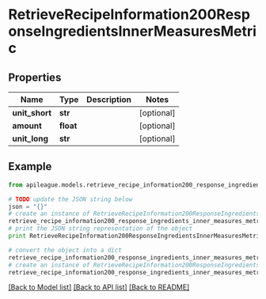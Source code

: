 # RetrieveRecipeInformation200ResponseIngredientsInnerMeasuresMetric


## Properties

Name | Type | Description | Notes
------------ | ------------- | ------------- | -------------
**unit_short** | **str** |  | [optional] 
**amount** | **float** |  | [optional] 
**unit_long** | **str** |  | [optional] 

## Example

```python
from apileague.models.retrieve_recipe_information200_response_ingredients_inner_measures_metric import RetrieveRecipeInformation200ResponseIngredientsInnerMeasuresMetric

# TODO update the JSON string below
json = "{}"
# create an instance of RetrieveRecipeInformation200ResponseIngredientsInnerMeasuresMetric from a JSON string
retrieve_recipe_information200_response_ingredients_inner_measures_metric_instance = RetrieveRecipeInformation200ResponseIngredientsInnerMeasuresMetric.from_json(json)
# print the JSON string representation of the object
print RetrieveRecipeInformation200ResponseIngredientsInnerMeasuresMetric.to_json()

# convert the object into a dict
retrieve_recipe_information200_response_ingredients_inner_measures_metric_dict = retrieve_recipe_information200_response_ingredients_inner_measures_metric_instance.to_dict()
# create an instance of RetrieveRecipeInformation200ResponseIngredientsInnerMeasuresMetric from a dict
retrieve_recipe_information200_response_ingredients_inner_measures_metric_form_dict = retrieve_recipe_information200_response_ingredients_inner_measures_metric.from_dict(retrieve_recipe_information200_response_ingredients_inner_measures_metric_dict)
```
[[Back to Model list]](../README.md#documentation-for-models) [[Back to API list]](../README.md#documentation-for-api-endpoints) [[Back to README]](../README.md)


